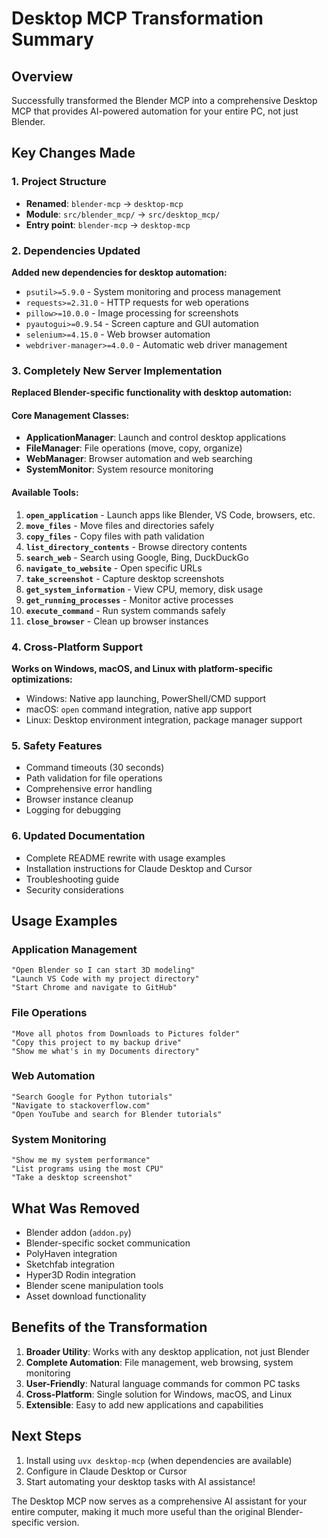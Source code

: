 # Desktop MCP Transformation Summary

## Overview
Successfully transformed the Blender MCP into a comprehensive Desktop MCP that provides AI-powered automation for your entire PC, not just Blender.

## Key Changes Made

### 1. Project Structure
- **Renamed**: `blender-mcp` → `desktop-mcp`
- **Module**: `src/blender_mcp/` → `src/desktop_mcp/`
- **Entry point**: `blender-mcp` → `desktop-mcp`

### 2. Dependencies Updated
**Added new dependencies for desktop automation:**
- `psutil>=5.9.0` - System monitoring and process management
- `requests>=2.31.0` - HTTP requests for web operations
- `pillow>=10.0.0` - Image processing for screenshots
- `pyautogui>=0.9.54` - Screen capture and GUI automation
- `selenium>=4.15.0` - Web browser automation
- `webdriver-manager>=4.0.0` - Automatic web driver management

### 3. Completely New Server Implementation
**Replaced Blender-specific functionality with desktop automation:**

#### Core Management Classes:
- **ApplicationManager**: Launch and control desktop applications
- **FileManager**: File operations (move, copy, organize)
- **WebManager**: Browser automation and web searching
- **SystemMonitor**: System resource monitoring

#### Available Tools:
1. **`open_application`** - Launch apps like Blender, VS Code, browsers, etc.
2. **`move_files`** - Move files and directories safely
3. **`copy_files`** - Copy files with path validation
4. **`list_directory_contents`** - Browse directory contents
5. **`search_web`** - Search using Google, Bing, DuckDuckGo
6. **`navigate_to_website`** - Open specific URLs
7. **`take_screenshot`** - Capture desktop screenshots
8. **`get_system_information`** - View CPU, memory, disk usage
9. **`get_running_processes`** - Monitor active processes
10. **`execute_command`** - Run system commands safely
11. **`close_browser`** - Clean up browser instances

### 4. Cross-Platform Support
**Works on Windows, macOS, and Linux with platform-specific optimizations:**
- Windows: Native app launching, PowerShell/CMD support
- macOS: `open` command integration, native app support
- Linux: Desktop environment integration, package manager support

### 5. Safety Features
- Command timeouts (30 seconds)
- Path validation for file operations
- Comprehensive error handling
- Browser instance cleanup
- Logging for debugging

### 6. Updated Documentation
- Complete README rewrite with usage examples
- Installation instructions for Claude Desktop and Cursor
- Troubleshooting guide
- Security considerations

## Usage Examples

### Application Management
```
"Open Blender so I can start 3D modeling"
"Launch VS Code with my project directory"
"Start Chrome and navigate to GitHub"
```

### File Operations  
```
"Move all photos from Downloads to Pictures folder"
"Copy this project to my backup drive"
"Show me what's in my Documents directory"
```

### Web Automation
```
"Search Google for Python tutorials"
"Navigate to stackoverflow.com"
"Open YouTube and search for Blender tutorials"
```

### System Monitoring
```
"Show me my system performance"
"List programs using the most CPU"
"Take a desktop screenshot"
```

## What Was Removed
- Blender addon (`addon.py`)
- Blender-specific socket communication
- PolyHaven integration
- Sketchfab integration  
- Hyper3D Rodin integration
- Blender scene manipulation tools
- Asset download functionality

## Benefits of the Transformation
1. **Broader Utility**: Works with any desktop application, not just Blender
2. **Complete Automation**: File management, web browsing, system monitoring
3. **User-Friendly**: Natural language commands for common PC tasks
4. **Cross-Platform**: Single solution for Windows, macOS, and Linux
5. **Extensible**: Easy to add new applications and capabilities

## Next Steps
1. Install using `uvx desktop-mcp` (when dependencies are available)
2. Configure in Claude Desktop or Cursor
3. Start automating your desktop tasks with AI assistance!

The Desktop MCP now serves as a comprehensive AI assistant for your entire computer, making it much more useful than the original Blender-specific version.
